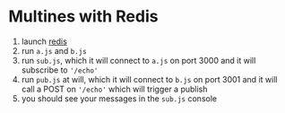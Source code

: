 # Multines with Redis

1. launch [redis](http://redis.io)
2. run `a.js` and `b.js`
3. run `sub.js`, which it will connect to `a.js` on port 3000 and
   it will subscribe to `'/echo'`
4. run `pub.js` at will, which it will connect to `b.js` on port 3001
   and it will call a POST on `'/echo'` which will trigger a publish
5. you should see your messages in the `sub.js` console
